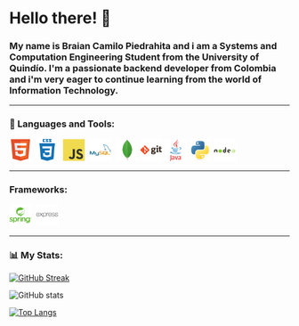 <div id="header">
    <h1>Hello there! 👋</h1>
    <h3>My name is Braian Camilo Piedrahita and i am a Systems and Computation Engineering Student from the University of Quindío. I'm a passionate backend developer from Colombia
        and i'm very eager to continue learning from the world of Information Technology.
    </h3>
</div>

 <hr>

<div align="left">
    <h3>🔨 Languages and Tools:</h3>
    <div>
        <img src="https://github.com/devicons/devicon/blob/master/icons/html5/html5-original.svg" title="HTML5" alt="HTML" width="40" height="40"/>&nbsp;
        <img src="https://github.com/devicons/devicon/blob/master/icons/css3/css3-plain-wordmark.svg"  title="CSS3" alt="CSS" width="40" height="40"/>&nbsp;
        <img src="https://github.com/devicons/devicon/blob/master/icons/javascript/javascript-original.svg" title="JavaScript" alt="JavaScript" width="40" height="40"/>&nbsp;
        <img src="https://github.com/devicons/devicon/blob/master/icons/mysql/mysql-original-wordmark.svg" title="MySQL"  alt="MySQL" width="40" height="40"/>&nbsp;
        <img src="https://github.com/devicons/devicon/blob/master/icons/mongodb/mongodb-original.svg" title="Git" **alt="Git" width="40" height="40"/>
        <img src="https://github.com/devicons/devicon/blob/master/icons/git/git-original-wordmark.svg" title="Git" **alt="Git" width="40" height="40"/>
        <img src="https://github.com/devicons/devicon/blob/master/icons/java/java-original-wordmark.svg" title="Git" **alt="Git" width="40" height="40"/>
        <img src="https://github.com/devicons/devicon/blob/master/icons/python/python-original.svg" title="Git" **alt="Git" width="40" height="40"/>
        <img src="https://github.com/devicons/devicon/blob/master/icons/nodejs/nodejs-original-wordmark.svg" title="Git" **alt="Git" width="40" height="40"/>
      </div>
</div>

 <hr>
 
<div align="left">
    <h3> Frameworks:</h3>
    <div>
        <img src="https://github.com/devicons/devicon/blob/master/icons/spring/spring-original-wordmark.svg" title="HTML5" alt="HTML" width="40" height="40"/>&nbsp;
        <img src="https://github.com/devicons/devicon/blob/master/icons/express/express-original-wordmark.svg" title="HTML5" alt="HTML" width="40" height="40"/>&nbsp;
      </div>
</div>

 <hr>

### 📊 My Stats:

[![GitHub Streak](http://github-readme-streak-stats.herokuapp.com?user=ghostbit09&theme=gruvbox&hide_border=true)](https://git.io/streak-stats)

![GitHub stats](https://github-readme-stats.vercel.app/api?username=ghostbit09&show_icons=true&theme=radical)

[![Top Langs](https://github-readme-stats.vercel.app/api/top-langs/?username=ghostbit09&layout=compact&theme=tokyonight)](https://github.com/anuraghazra/github-readme-stats)
